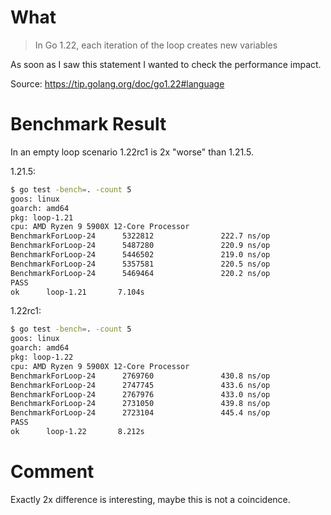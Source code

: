 # What

> In Go 1.22, each iteration of the loop creates new variables

As soon as I saw this statement I wanted to check the performance impact.

Source: https://tip.golang.org/doc/go1.22#language

# Benchmark Result

In an empty loop scenario 1.22rc1 is 2x "worse" than 1.21.5.

1.21.5:

```bash
$ go test -bench=. -count 5
goos: linux
goarch: amd64
pkg: loop-1.21
cpu: AMD Ryzen 9 5900X 12-Core Processor
BenchmarkForLoop-24      5322812               222.7 ns/op
BenchmarkForLoop-24      5487280               220.9 ns/op
BenchmarkForLoop-24      5446502               219.0 ns/op
BenchmarkForLoop-24      5357581               220.5 ns/op
BenchmarkForLoop-24      5469464               220.2 ns/op
PASS
ok      loop-1.21       7.104s
```

1.22rc1:

```bash
$ go test -bench=. -count 5
goos: linux
goarch: amd64
pkg: loop-1.22
cpu: AMD Ryzen 9 5900X 12-Core Processor
BenchmarkForLoop-24      2769760               430.8 ns/op
BenchmarkForLoop-24      2747745               433.6 ns/op
BenchmarkForLoop-24      2767976               433.0 ns/op
BenchmarkForLoop-24      2731050               439.8 ns/op
BenchmarkForLoop-24      2723104               445.4 ns/op
PASS
ok      loop-1.22       8.212s
```

# Comment

Exactly 2x difference is interesting, maybe this is not a coincidence.
